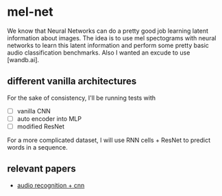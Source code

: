 # mel-net

We know that Neural Networks can do a pretty good job learning latent information about images. The idea is to use mel spectograms with neural networks to learn this latent information and perform some pretty basic audio classification benchmarks. Also I wanted an excude to use [wandb.ai]. 

## different vanilla architectures

For the sake of consistency, I'll be running tests with 

- [ ] vanilla CNN
- [ ] auto encoder into MLP
- [ ] modified ResNet

For a more complicated dataset, I will use RNN cells + ResNet to predict words in a sequence.


## relevant papers

- [audio recognition + cnn](http://noiselab.ucsd.edu/ECE228_2019/Reports/Report38.pdf)